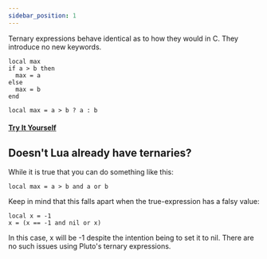 ```yaml
---
sidebar_position: 1
---
```

Ternary expressions behave identical as to how they would in C. They introduce no new keywords.
```pluto title="Old Code"
local max
if a > b then
  max = a
else
  max = b
end
```
```pluto title="New Code"
local max = a > b ? a : b
```
#### [Try It Yourself](https://pluto-lang.org/web/#code=local%20a%20%3D%206%0Alocal%20b%20%3D%209%0A%0Alocal%20max%20%3D%20a%20%3E%20b%20%3F%20a%20%3A%20b%0A%0Aprint(max))

## Doesn't Lua already have ternaries?

While it is true that you can do something like this:

```pluto
local max = a > b and a or b
```

Keep in mind that this falls apart when the true-expression has a falsy value:

```pluto
local x = -1
x = (x == -1 and nil or x)
```

In this case, x will be -1 despite the intention being to set it to nil. There are no such issues using Pluto's ternary expressions.
